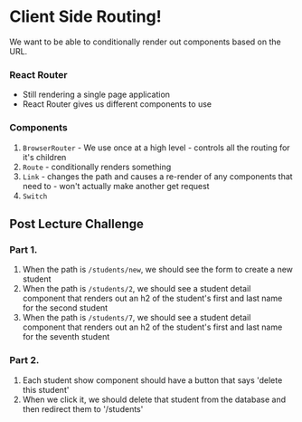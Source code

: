 # Client Side Routing!

We want to be able to conditionally render out components based on the URL.

### React Router

+ Still rendering a single page application
+ React Router gives us different components to use


### Components

1. `BrowserRouter` - We use once at a high level - controls all the routing for it's children
2. `Route` - conditionally renders something
3. `Link` - changes the path and causes a re-render of any components that need to - won't actually make another get request
4. `Switch`

## Post Lecture Challenge

### Part 1.
1. When the path is `/students/new`, we should see the form to create a new student
2. When the path is `/students/2`, we should see a student detail component that renders out an h2 of the student's first and last name for the second student
3. When the path is `/students/7`, we should see a student detail component that renders out an h2 of the student's first and last name for the seventh student

### Part 2.
1. Each student show component should have a button that says 'delete this student'
2. When we click it, we should delete that student from the database and then redirect them to '/students'
